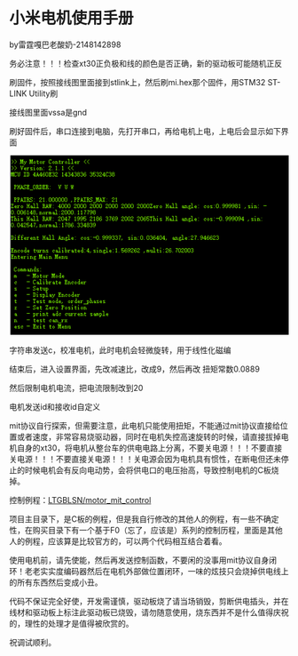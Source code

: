 # 小米电机使用手册

by雷霆嘎巴老酸奶-2148142898

务必注意！！！检查xt30正负极和线的颜色是否正确，新的驱动板可能随机正反

刷固件，按照接线图里面接到stlink上，然后刷mi.hex那个固件，用STM32 ST-LINK Utility刷

接线图里面vssa是gnd

刷好固件后，串口连接到电脑，先打开串口，再给电机上电，上电后会显示如下界面

![image-20250626234959736](image-20250626234959736.png)

字符串发送c，校准电机，此时电机会轻微旋转，用于线性化磁编

结束后，进入设置界面，先改减速比，改成9，然后再改 扭矩常数0.0889

然后限制电机电流，把电流限制改到20

电机发送id和接收id自定义



mit协议自行探索，但需要注意，此电机只能使用扭矩，不能通过mit协议直接给位置或者速度，非常容易烧驱动器，同时在电机失控高速旋转的时候，请直接拔掉电机自身的xt30，将电机从整台车的供电电路上分离，不要关电源！！！不要直接关电源！！！不要直接关电源！！！关电源会因为电机具有惯性，在断电但还未停止的时候电机会有反向电动势，会将供电口的电压抬高，导致控制电机的C板烧掉。

控制例程：[LTGBLSN/motor_mit_control](https://github.com/LTGBLSN/motor_mit_control)

项目主目录下，是C板的例程，但是我自行修改的其他人的例程，有一些不确定性，在购买目录下有一个基于F0（忘了，应该是）系列的控制历程，里面是其他人的例程，应该算是比较官方的，可以两个代码相互结合着看。

使用电机前，请先使能，然后再发送控制函数，不要闲的没事用mit协议自身闭环！老老实实度编码器然后在电机外部做位置闭环，一味的炫技只会烧掉供电线上的所有东西然后变成小丑。

代码不保证完全好使，开发需谨慎，驱动板烧了请当场销毁，剪断供电插头，并在线材和驱动板上标注此驱动板已烧毁，请勿随意使用，烧东西并不是什么值得庆祝的，理性的处理才是值得被欣赏的。

祝调试顺利。
